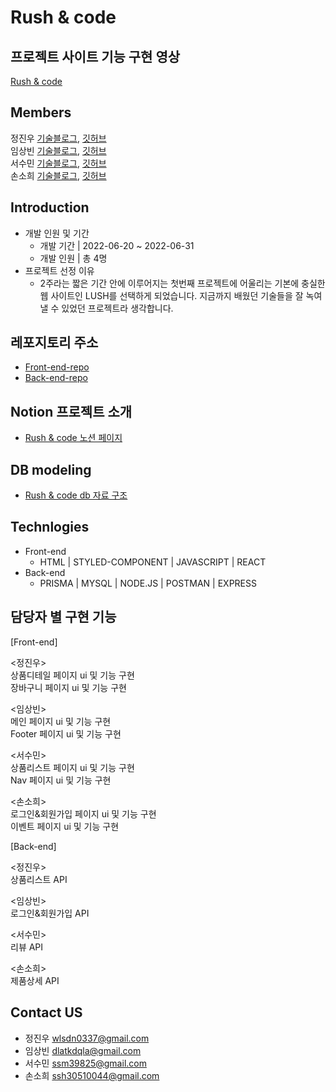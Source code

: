 # Rush & code
## 프로젝트 사이트 기능 구현 영상
[Rush & code]()
## Members  
정진우 [기술블로그](https://velog.io/@happyeveryone96), [깃허브](https://github.com/happyeveryone96)  
임상빈 [기술블로그](), [깃허브](https://github.com/wjdghks963)  
서수민 [기술블로그](https://velog.io/@sssm), [깃허브](https://github.com/ssm825)  
손소희 [기술블로그](https://sophie0527.tistory.com/), [깃허브](https://github.com/Sophie0527) 
## Introduction  
* 개발 인원 및 기간  
  * 개발 기간 | 2022-06-20 ~ 2022-06-31
  * 개발 인원 | 총 4명  
* 프로젝트 선정 이유  
  * 2주라는 짧은 기간 안에 이루어지는 첫번째 프로젝트에 어울리는 기본에 충실한 웹 사이트인 LUSH를 선택하게 되었습니다. 지금까지 배웠던 기술들을 잘 녹여낼 수 있었던 프로젝트라 생각합니다. 
## 레포지토리 주소  
* [Front-end-repo](https://github.com/wecode-bootcamp-korea/justcode-5-1st-rushandcode-front)
* [Back-end-repo](https://github.com/wecode-bootcamp-korea/justcode-5-1st-rushandcode-back)
## Notion 프로젝트 소개
* [Rush & code 노션 페이지](https://www.notion.so/wecode/5-Rush-Code-e28f874f440d4ee8bad7e6d268b12772)
## DB modeling
* [Rush & code db 자료 구조](https://dbdiagram.io/d/6299d08254ce263527530e12)
## Technlogies
* Front-end
  * HTML | STYLED-COMPONENT | JAVASCRIPT | REACT
* Back-end
  * PRISMA | MYSQL | NODE.JS | POSTMAN | EXPRESS
## 담당자 별 구현 기능 
[Front-end]  

<정진우>  
상품디테일 페이지 ui 및 기능 구현  
장바구니 페이지 ui 및 기능 구현  

<임상빈>  
메인 페이지 ui 및 기능 구현  
Footer 페이지 ui 및 기능 구현  

<서수민>  
상품리스트 페이지 ui 및 기능 구현  
Nav 페이지 ui 및 기능 구현  

<손소희>  
로그인&회원가입 페이지 ui 및 기능 구현  
이벤트 페이지 ui 및 기능 구현  

[Back-end]  

<정진우>  
상품리스트 API  

<임상빈>  
로그인&회원가입 API   

<서수민>  
리뷰 API  

<손소희>  
제품상세 API   
## Contact US
* 정진우 [wlsdn0337@gmail.com](wlsdn0337@gmail.com)
* 임상빈 [dlatkdqla@gmail.com](dlatkdqla@gmail.com)
* 서수민 [ssm39825@gmail.com](ssm39825@gmail.com)
* 손소희 [ssh30510044@gmail.com](ssh30510044@gmail.com)
